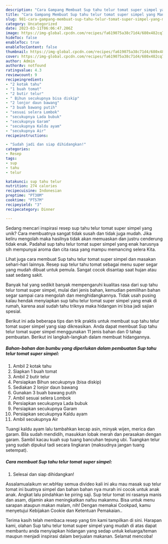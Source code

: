 ```yaml
---
description: "Cara Gampang Membuat Sup tahu telur tomat super simpel yang Mantap"
title: "Cara Gampang Membuat Sup tahu telur tomat super simpel yang Mantap"
slug: 981-cara-gampang-membuat-sup-tahu-telur-tomat-super-simpel-yang-mantap
category: Uncategorized
date: 2023-03-11T06:06:47.206Z
image: https://img-global.cpcdn.com/recipes/fa619075a38c71d4/680x482cq70/sup-tahu-telur-tomat-super-simpel-foto-resep-utama.jpg
hideToc: false
enableToc: true
enableTocContent: false
thumbnail: https://img-global.cpcdn.com/recipes/fa619075a38c71d4/680x482cq70/sup-tahu-telur-tomat-super-simpel-foto-resep-utama.jpg
cover: https://img-global.cpcdn.com/recipes/fa619075a38c71d4/680x482cq70/sup-tahu-telur-tomat-super-simpel-foto-resep-utama.jpg
author: Admin
authorAv: notfound
ratingvalue: 4.3
reviewcount: 9
recipeingredient:
- "2 kotak tahu"
- "1 buah tomat"
- "2 butir telur"
- " Bihun secukupnya bisa diskip"
- "2 lonjor daun bawang"
- "3 buah bawang putih"
- "sesuai selera Lombok"
- "secukupnya Lada bubuk"
- "secukupnya Garam"
- "secukupnya Kaldu ayam"
- "secukupnya Air"
recipeinstructions:

- "Sudah jadi dan siap dihidangkan!"
categories:
- Resep
tags:
- sup
- tahu
- telur

katakunci: sup tahu telur 
nutrition: 274 calories
recipecuisine: Indonesian
preptime: "PT30M"
cooktime: "PT57M"
recipeyield: "3"
recipecategory: Dinner

---
```





Sedang mencari inspirasi resep sup tahu telur tomat super simpel yang unik? Cara membuatnya sangat tidak susah dan tidak juga mudah. Jika keliru mengolah maka hasilnya tidak akan memuaskan dan justru cenderung tidak enak. Padahal sup tahu telur tomat super simpel yang enak harusnya sih mempunyai aroma dan cita rasa yang mampu memancing selera Kita.





Lihat juga cara membuat Sup tahu telur tomat super simpel dan masakan sehari-hari lainnya. Resep sup telur tahu tomat sebagai menu super segar yang mudah dibuat untuk pemula. Sangat cocok disantap saat hujan atau saat sedang sakit.

Banyak hal yang sedikit banyak mempengaruhi kualitas rasa dari sup tahu telur tomat super simpel, mulai dari jenis bahan, kemudian pemilihan bahan segar sampai cara mengolah dan menghidangkannya. Tidak usah pusing kalau hendak menyiapkan sup tahu telur tomat super simpel yang enak di rumah, karena asal sudah tahu triknya maka hidangan ini bisa jadi sajian spesial.






Berikut ini ada beberapa tips dan trik praktis untuk membuat sup tahu telur tomat super simpel yang siap dikreasikan. Anda dapat membuat Sup tahu telur tomat super simpel menggunakan 11 jenis bahan dan 0 tahap pembuatan. Berikut ini langkah-langkah dalam membuat hidangannya.

<!--inarticleads1-->

##### Bahan-bahan dan bumbu yang diperlukan dalam pembuatan Sup tahu telur tomat super simpel:

1. Ambil 2 kotak tahu
1. Siapkan 1 buah tomat
1. Ambil 2 butir telur
1. Persiapkan  Bihun secukupnya (bisa diskip)
1. Sediakan 2 lonjor daun bawang
1. Gunakan 3 buah bawang putih
1. Ambil sesuai selera Lombok
1. Persiapkan secukupnya Lada bubuk
1. Persiapkan secukupnya Garam
1. Persiapkan secukupnya Kaldu ayam
1. Ambil secukupnya Air


Tuangi kaldu ayam lalu tambahkan kecap asin, minyak wijen, merica dan garam. Bila sudah mendidih, masukkan lobak merah dan perasakan dengan garam. Sambil kacau kuah sup tuang bancuhan tepung ubi. Tuangkan telur yang sudah dipukul tadi secara lingkaran (maksudnya jangan tuang setempat). 

<!--inarticleads2-->

##### Cara membuat Sup tahu telur tomat super simpel:


1. Selesai dan siap dihidangkan!

Assalamualaikum wr.wbHay semua divideo kali ini aku mau masak sup telur tomat ini buatnya simpel dan bahan bahan nya murah ini cocok untuk anak anak. Angkat lalu pindahkan ke piring saji. Sup telur tomat ini rasanya manis dan asam, dijamin akan meningkatkan nafsu makanmu. Bisa untuk menu sarapan ataupun makan malam, nih! Dengan memakai Cookpad, kamu menyetujui Kebijakan Cookie dan Ketentuan Pemakaian.. 

Terima kasih telah membaca resep yang tim kami tampilkan di sini. Harapan kami, olahan Sup tahu telur tomat super simpel yang mudah di atas dapat membantu anda menyiapkan hidangan yang sedap untuk keluarga/teman maupun menjadi inspirasi dalam berjualan makanan. Selamat mencoba!
